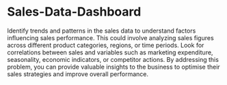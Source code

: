 # Sales-Data-Dashboard
Identify trends and patterns in the sales data to understand factors influencing sales performance. This could involve analyzing sales figures across different product categories, regions, or time periods. Look for correlations between sales and variables such as marketing expenditure, seasonality, economic indicators, or competitor actions.
By addressing this problem, you can provide valuable insights to the business to optimise their sales strategies and improve overall performance.
